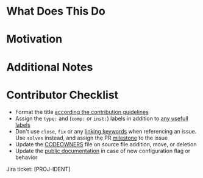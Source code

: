 # What Does This Do

# Motivation

# Additional Notes

# Contributor Checklist

- Format the title [according the contribution guidelines](https://github.com/DataDog/dd-trace-java/blob/master/CONTRIBUTING.md#title-format)
- Assign the `type:` and (`comp:` or `inst:`) labels in addition to [any usefull labels](https://github.com/DataDog/dd-trace-java/blob/master/CONTRIBUTING.md#labels)
- Don't use `close`, `fix` or any [linking keywords](https://docs.github.com/en/issues/tracking-your-work-with-issues/linking-a-pull-request-to-an-issue#linking-a-pull-request-to-an-issue-using-a-keyword) when referencing an issue.  
  Use `solves` instead, and assign the PR [milestone](https://github.com/DataDog/dd-trace-java/milestones) to the issue
- Update the [CODEOWNERS](https://github.com/DataDog/dd-trace-java/blob/master/.github/CODEOWNERS) file on source file addition, move, or deletion
- Update the [public documentation](https://docs.datadoghq.com/tracing/trace_collection/library_config/java/) in case of new configuration flag or behavior

Jira ticket: [PROJ-IDENT]

<!--
# Opening vs Drafting a PR:
When opening a pull request, please open it as a draft to not auto assign reviewers before you feel the pull request is in a reviewable state.

# Linking a JIRA ticket:
Please link your JIRA ticket by adding its identifier between brackets (ex [PROJ-IDENT]) in the PR description, not the title.
This requirement only applies to Datadog employees.
-->
